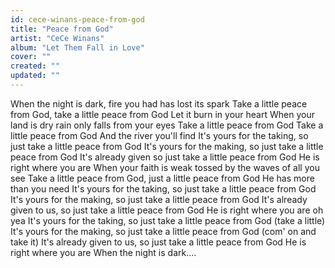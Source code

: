 ```yaml
---
id: cece-winans-peace-from-god
title: "Peace from God"
artist: "CeCe Winans"
album: "Let Them Fall in Love"
cover: ""
created: ""
updated: ""
---
```


When the night is dark,
 fire you had has lost its spark
Take a little peace from God,
 take a little peace from God
Let it burn in your heart
When your land is dry
rain only falls from your eyes
Take a little peace from God
Take a little peace from God
And the river you'll find
It's yours for the taking,
so just take a little peace from God
It's yours for the making,
so just take a little peace from God
It's already given
so just take a little peace from God
He is right where you are
When your faith is weak
tossed by the waves of all you see
Take a little peace from God,
just a little peace from God
He has more than you need
It's yours for the taking,
 so just take a little peace from God
It's yours for the making,
so just take a little peace from God
It's already given to us,
so just take a little peace from God
He is right where you are
oh yea
It's yours for the taking,
so just take a little peace from God
(take a little)
It's yours for the making,
so just take a little peace from God
(com' on and take it)
It's already given to us,
so just take a little peace from God
He is right where you are
When the night is dark....